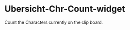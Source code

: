 Ubersicht-Chr-Count-widget
==========================

Count the Characters currently on the clip board.
